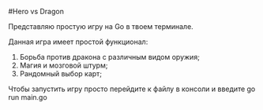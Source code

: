 #Hero vs Dragon

Представляю простую игру на Go в твоем терминале.

Данная игра имеет простой функционал:
1) Борьба против дракона с различным видом оружия;
2) Магия и мозговой штурм;
3) Рандомный выбор карт;

Чтобы запустить игру просто перейдите к файлу в консоли и введите go run main.go
